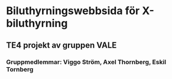 # Biluthyrningswebbsida för X-biluthyrning
## TE4 projekt av gruppen VALE
### Gruppmedlemmar: Viggo Ström, Axel Thornberg, Eskil Tornberg
